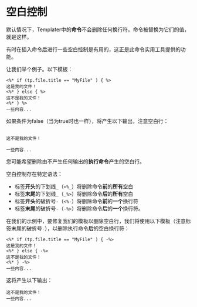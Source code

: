 # 空白控制

默认情况下，Templater中的**命令**不会删除任何换行符。命令被替换为它们的值，就是这样。

有时在插入命令后进行一些空白控制是有用的，这正是此命令实用工具提供的功能。

让我们举个例子。以下模板：

```
<%* if (tp.file.title == "MyFile" ) { %>
这是我的文件！
<%* } else { %>
这不是我的文件！
<%* } %>
一些内容...
```

如果条件为false（当为true时也一样），将产生以下输出，注意空白行：

```

这不是我的文件！

一些内容...
```

您可能希望删除由不产生任何输出的**执行命令**产生的空白行。

空白控制存在特定语法：

- 标签**开头**的下划线`_`（`<%_`）将删除命令**前**的**所有**空白
- 标签**末尾**的下划线`_`（`_%>`）将删除命令**后**的**所有**空白
- 标签**开头**的破折号`-`（`<%-`）将删除命令**前**的**一个**换行符
- 标签**末尾**的破折号`-`（`-%>`）将删除命令**后**的**一个**换行符。

在我们的示例中，要修复我们的模板以删除空白行，我们将使用以下模板（注意标签末尾的破折号`-`），以删除执行命令**后**的空白换行符：

```
<%* if (tp.file.title == "MyFile" ) { -%>
这是我的文件！
<%* } else { -%>
这不是我的文件！
<%* } -%>
一些内容...
```

这将产生以下输出：

```
这不是我的文件！
一些内容...
```
